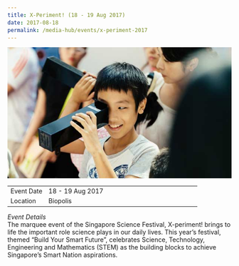 ```yaml
---
title: X-Periment! (18 - 19 Aug 2017)
date: 2017-08-18
permalink: /media-hub/events/x-periment-2017
---
```

![X-Periment 2017](/images/media-hub/events/till-2020/X-Periment-2017.jpeg)

<table style="width:100%">
  <tr>
    <td style="width:20%">Event Date</td>	
    <td style="width:80%">18 - 19 Aug 2017</td>	
  </tr>
  <tr>
	<td>Location</td>
	<td>Biopolis</td>	
  </tr>
</table>

*Event Details*<br>
The marquee event of the Singapore Science Festival, X-periment! brings to life the important role science plays in our daily lives. This year’s festival, themed “Build Your Smart Future”, celebrates Science, Technology, Engineering and Mathematics (STEM) as the building blocks to achieve Singapore’s Smart Nation aspirations.